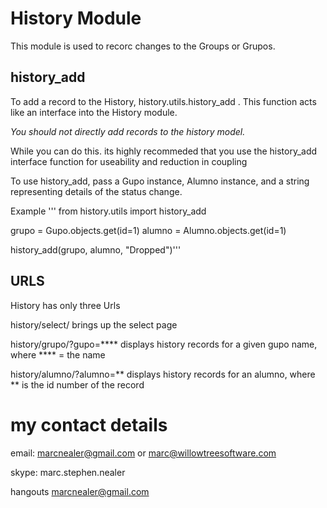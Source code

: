 # History Module

This module is used to recorc changes to the Groups or Grupos.

## history_add

To add a record to the History, history.utils.history_add . This function acts like
an interface into the History module.

*You should not directly add records to the history model.*

While you can do this. its highly recommeded that you use the history_add interface function
for useability and reduction in coupling

To use history_add, pass a Gupo instance, Alumno instance, and a string representing details of the status change.

Example
'''
from history.utils import history_add

grupo = Gupo.objects.get(id=1)
alumno = Alumno.objects.get(id=1)

history_add(grupo, alumno, "Dropped")'''

## URLS

History has only three Urls

history/select/ brings up the select page

history/grupo/?gupo=****  displays history records for a given gupo name, where **** = the name

history/alumno/?alumno=** displays history records for an alumno, where ** is the id number of the record


# my contact details

email: marcnealer@gmail.com or marc@willowtreesoftware.com

skype: marc.stephen.nealer

hangouts marcnealer@gmail.com
